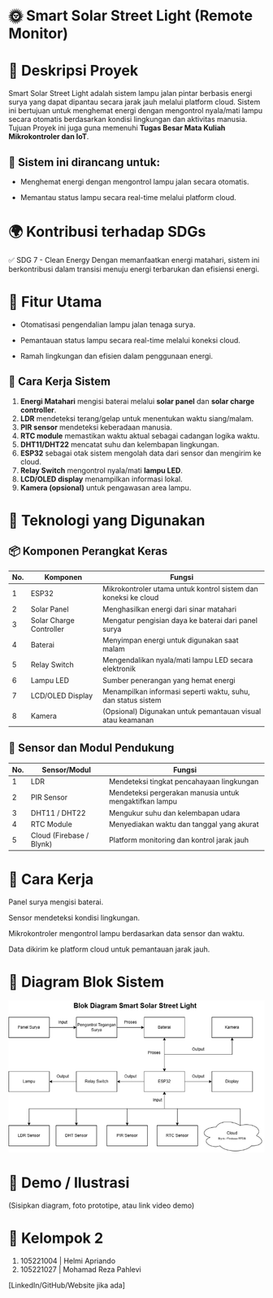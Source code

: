 # 🌞 Smart Solar Street Light (Remote Monitor)
# 📖 Deskripsi Proyek
Smart Solar Street Light adalah sistem lampu jalan pintar berbasis energi surya yang dapat dipantau secara jarak jauh melalui platform cloud. Sistem ini bertujuan untuk menghemat energi dengan mengontrol nyala/mati lampu secara otomatis berdasarkan kondisi lingkungan dan aktivitas manusia. Tujuan Proyek ini juga guna memenuhi **Tugas Besar Mata Kuliah Mikrokontroler dan IoT**.

## 🎯 Sistem ini dirancang untuk:

* Menghemat energi dengan mengontrol lampu jalan secara otomatis.

* Memantau status lampu secara real-time melalui platform cloud.

# 🌍 Kontribusi terhadap SDGs
✅ SDG 7 - Clean Energy
Dengan memanfaatkan energi matahari, sistem ini berkontribusi dalam transisi menuju energi terbarukan dan efisiensi energi. 

# 🚀 Fitur Utama
* Otomatisasi pengendalian lampu jalan tenaga surya.

* Pemantauan status lampu secara real-time melalui koneksi cloud.

* Ramah lingkungan dan efisien dalam penggunaan energi.

## 📌 Cara Kerja Sistem

1. **Energi Matahari** mengisi baterai melalui **solar panel** dan **solar charge controller**.
2. **LDR** mendeteksi terang/gelap untuk menentukan waktu siang/malam.
3. **PIR sensor** mendeteksi keberadaan manusia.
4. **RTC module** memastikan waktu aktual sebagai cadangan logika waktu.
5. **DHT11/DHT22** mencatat suhu dan kelembapan lingkungan.
6. **ESP32** sebagai otak sistem mengolah data dari sensor dan mengirim ke cloud.
7. **Relay Switch** mengontrol nyala/mati **lampu LED**.
8. **LCD/OLED display** menampilkan informasi lokal.
9. **Kamera (opsional)** untuk pengawasan area lampu.

# 🧰 Teknologi yang Digunakan
## 📦 Komponen Perangkat Keras

| No. | Komponen                | Fungsi                                                                 |
|-----|-------------------------|------------------------------------------------------------------------|
| 1   | ESP32                   | Mikrokontroler utama untuk kontrol sistem dan koneksi ke cloud         |
| 2   | Solar Panel             | Menghasilkan energi dari sinar matahari                                |
| 3   | Solar Charge Controller | Mengatur pengisian daya ke baterai dari panel surya                    |
| 4   | Baterai                 | Menyimpan energi untuk digunakan saat malam                            |
| 5   | Relay Switch            | Mengendalikan nyala/mati lampu LED secara elektronik                   |
| 6   | Lampu LED               | Sumber penerangan yang hemat energi                                    |
| 7   | LCD/OLED Display        | Menampilkan informasi seperti waktu, suhu, dan status sistem           |
| 8   | Kamera                  | (Opsional) Digunakan untuk pemantauan visual atau keamanan             |

## 📡 Sensor dan Modul Pendukung

| No. | Sensor/Modul        | Fungsi                                                                 |
|-----|---------------------|------------------------------------------------------------------------|
| 1   | LDR                 | Mendeteksi tingkat pencahayaan lingkungan                              |
| 2   | PIR Sensor          | Mendeteksi pergerakan manusia untuk mengaktifkan lampu                 |
| 3   | DHT11 / DHT22       | Mengukur suhu dan kelembapan udara                                     |
| 4   | RTC Module          | Menyediakan waktu dan tanggal yang akurat                              |
| 5   | Cloud (Firebase / Blynk) | Platform monitoring dan kontrol jarak jauh                       |


# 🏁 Cara Kerja
Panel surya mengisi baterai.

Sensor mendeteksi kondisi lingkungan.

Mikrokontroler mengontrol lampu berdasarkan data sensor dan waktu.

Data dikirim ke platform cloud untuk pemantauan jarak jauh.

# 🧩 Diagram Blok Sistem
![Diagram Blok Sistem](Diagram-Blok-Sistem.png)

# 📸 Demo / Ilustrasi
(Sisipkan diagram, foto prototipe, atau link video demo)

# 👤 Kelompok 2
1. 105221004 | Helmi Apriando
2. 105221027 | Mohamad Reza Pahlevi

[LinkedIn/GitHub/Website jika ada]
